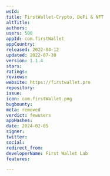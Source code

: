 ```yaml
---
wsId: 
title: FirstWallet-Crypto, DeFi & NFT
altTitle: 
authors: 
users: 500
appId: com.firstWallet
appCountry: 
released: 2022-04-12
updated: 2022-07-30
version: 1.1.4
stars: 
ratings: 
reviews: 
website: https://firstwallet.pro
repository: 
issue: 
icon: com.firstWallet.png
bugbounty: 
meta: removed
verdict: fewusers
appHashes: 
date: 2024-02-05
signer: 
twitter: 
social: 
redirect_from: 
developerName: First Wallet Lab
features: 

---
```


